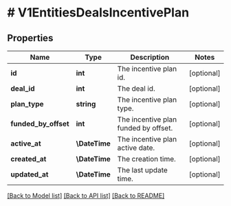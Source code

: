 # # V1EntitiesDealsIncentivePlan

## Properties

Name | Type | Description | Notes
------------ | ------------- | ------------- | -------------
**id** | **int** | The incentive plan id. | [optional]
**deal_id** | **int** | The deal id. | [optional]
**plan_type** | **string** | The incentive plan type. | [optional]
**funded_by_offset** | **int** | The incentive plan funded by offset. | [optional]
**active_at** | **\DateTime** | The incentive plan active date. | [optional]
**created_at** | **\DateTime** | The creation time. | [optional]
**updated_at** | **\DateTime** | The last update time. | [optional]

[[Back to Model list]](../../README.md#models) [[Back to API list]](../../README.md#endpoints) [[Back to README]](../../README.md)
